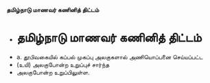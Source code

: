 **தமிழ்நாடு மாணவர் கணினித் திட்டம்**
- # தமிழ்நாடு மாணவர் கணினித் திட்டம்
- a. தூபிவகையில் கப்பல் முகப்பு அலகுகளால் அணியொப்பனை செய்யப்பட்ட
- (உயி) அலகுபோன்ற உறுப்புச் சார்ந்த
- அலகுபோன்ற உறுப்பிலுள்ள.

